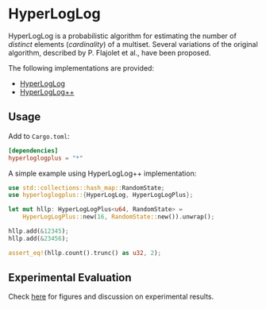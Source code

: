 # HyperLogLog

HyperLogLog is a probabilistic algorithm for estimating the number of
*distinct* elements (*cardinality*) of a multiset. Several variations of the
original algorithm, described by P. Flajolet et al., have been proposed.

The following implementations are provided:

- [HyperLogLog](http://algo.inria.fr/flajolet/Publications/FlFuGaMe07.pdf)
- [HyperLogLog++](https://research.google/pubs/pub40671/)


## Usage

Add to `Cargo.toml`:

```toml
[dependencies]
hyperloglogplus = "*"
```

A simple example using HyperLogLog++ implementation:

```rust
use std::collections::hash_map::RandomState;
use hyperloglogplus::{HyperLogLog, HyperLogLogPlus};

let mut hllp: HyperLogLogPlus<u64, RandomState> =
    HyperLogLogPlus::new(16, RandomState::new()).unwrap();

hllp.add(&12345);
hllp.add(&23456);

assert_eq!(hllp.count().trunc() as u32, 2);

```

## Experimental Evaluation

Check [here](results/) for figures and discussion on experimental results.
